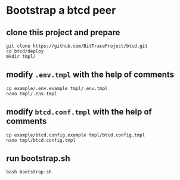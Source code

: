 # Bootstrap a btcd peer

## clone this project and prepare

```shell
git clone https://github.com/BitTraceProject/btcd.git
cd btcd/deploy
mkdir tmpl/
```

## modify `.env.tmpl` with the help of comments

```shell
cp example/.env.example tmpl/.env.tmpl
nano tmpl/.env.tmpl
```

## modify `btcd.conf.tmpl` with the help of comments

```shell
cp example/btcd.config.example tmpl/btcd.config.tmpl
nano tmpl/btcd.config.tmpl
```

## run bootstrap.sh

```shell
bash bootstrap.sh
```
